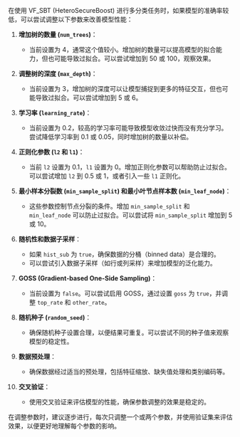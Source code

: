 在使用 VF_SBT (HeteroSecureBoost) 进行多分类任务时，如果模型的准确率较低，可以尝试调整以下参数来改善模型性能：

1. **增加树的数量 (`num_trees`)**：
   - 当前设置为 4，通常这个值较小。增加树的数量可以提高模型的拟合能力，但也可能导致过拟合。可以尝试增加到 50 或 100，观察效果。

2. **调整树的深度 (`max_depth`)**：
   - 当前设置为 3，增加树的深度可以让模型捕捉到更多的特征交互，但也可能导致过拟合。可以尝试增加到 5 或 6。

3. **学习率 (`learning_rate`)**：
   - 当前设置为 0.2，较高的学习率可能导致模型收敛过快而没有充分学习。尝试降低学习率到 0.1 或 0.05，同时增加树的数量以补偿。

4. **正则化参数 (`l2` 和 `l1`)**：
   - 当前 `l2` 设置为 0.1，`l1` 设置为 0。增加正则化参数可以帮助防止过拟合。可以尝试增加 `l2` 到 0.5 或 1，或者引入一些 `l1` 正则化。

5. **最小样本分裂数 (`min_sample_split`) 和最小叶节点样本数 (`min_leaf_node`)**：
   - 这些参数控制节点分裂的条件。增加 `min_sample_split` 和 `min_leaf_node` 可以防止过拟合。可以尝试将 `min_sample_split` 增加到 5 或 10。

6. **随机性和数据子采样**：
   - 如果 `hist_sub` 为 `true`，确保数据的分桶（binned data）是合理的。
   - 可以尝试引入数据子采样（如行或列采样）来增加模型的泛化能力。

7. **GOSS (Gradient-based One-Side Sampling)**：
   - 当前设置为 `false`。可以尝试启用 GOSS，通过设置 `goss` 为 `true`，并调整 `top_rate` 和 `other_rate`。

8. **随机种子 (`random_seed`)**：
   - 确保随机种子设置合理，以便结果可重复。可以尝试不同的种子值来观察模型的稳定性。

9. **数据预处理**：
   - 确保数据经过适当的预处理，包括特征缩放、缺失值处理和类别编码等。

10. **交叉验证**：
    - 使用交叉验证来评估模型的性能，确保参数调整的效果是稳定的。

在调整参数时，建议逐步进行，每次只调整一个或两个参数，并使用验证集来评估效果，以便更好地理解每个参数的影响。